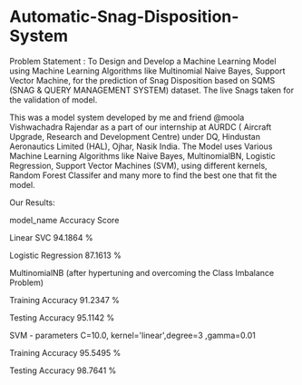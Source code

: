 # Automatic-Snag-Disposition-System

Problem Statement : To Design and Develop a Machine Learning Model using Machine Learning Algorithms like Multinomial Naive Bayes, Support Vector Machine, for the prediction of Snag Disposition based on SQMS (SNAG & QUERY MANAGEMENT SYSTEM) dataset. The live Snags taken for the validation of model.

This was a model system developed by me and friend @moola Vishwachadra Rajendar as a part of our internship at AURDC ( Aircraft Upgrade, Research and Development Centre) under DQ, Hindustan Aeronautics Limited (HAL), Ojhar, Nasik India. The Model uses Various Machine Learning Algorithms like Naive Bayes, MultinomialBN, Logistic Regression, Support Vector Machines (SVM), using different kernels, Random Forest Classifer and many more to find the best one that fit the model.

Our Results:

model_name              Accuracy Score 

Linear SVC              94.1864 %

Logistic Regression     87.1613 %

MultinomialNB (after hypertuning and overcoming the Class Imbalance Problem)

Training Accuracy       91.2347 %

Testing Accuracy        95.1142 %


SVM - parameters C=10.0, kernel='linear',degree=3 ,gamma=0.01 

Training Accuracy       95.5495 %

Testing Accuracy        98.7641 %
